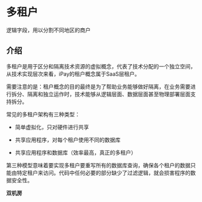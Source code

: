 # 多租户

逻辑字段，用以分割不同地区的商户

## 介绍

多租户是用于区分和隔离技术资源的虚拟概念，代表了技术分配的一个独立空间，从技术实现层次来看，iPay的租户概念属于SaaS层租户。

需要注意的是：租户概念的目的最终是为了帮助业务能够做好隔离，在业务需要进行拆分、隔离和独立运作时，技术能够从逻辑层面、数据层面甚至物理部署层面支持拆分。

常见的多租户架构有三种类型：

- 简单虚拟化，只对硬件进行共享

- 共享应用程序，对每个租户使用不同的数据库

- 共享应用程序和数据库（效率最高，真正的多租户）

第三种模型意味着要实现多租户要重写所有的数据库查询，确保各个租户的数据只能由特定租户来访问。代码中任何必要的部分缺少了过滤逻辑，就会损害程序的数据安全性。

**双机房**


